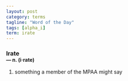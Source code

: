 ```yaml
---
layout: post
category: terms
tagline: "Word of the Day"
tags: [alpha_i]
term: irate
---
```


<h3>Irate<br/> <small>&mdash; n. (i<span>&middot;</span>rate)</small></h3>
<p><ol>
<li>something a member of the MPAA might say</li>
</ol></p>
